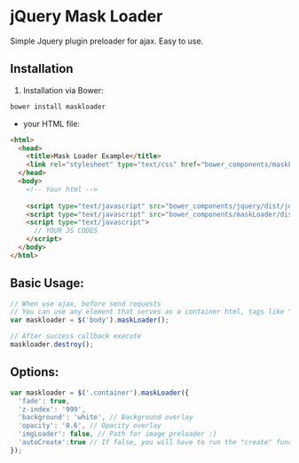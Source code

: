 jQuery Mask Loader
==================

Simple Jquery plugin preloader for ajax. Easy to use.

Installation
------------
1. Installation via Bower:
```bash
bower install maskloader
```
* your HTML file:
```html
<html>
  <head>
    <title>Mask Loader Example</title>
    <link rel="stylesheet" type="text/css" href="bower_components/maskLoader/dist/maskloader.css"/>
  </head>
  <body>
    <!-- Your html -->
    
    <script type="text/javascript" src="bower_components/jquery/dist/jquery.min.js"/>
    <script type="text/javascript" src="bower_components/maskLoader/dist/jquery.maskloader.js"/>
    <script type="text/javascript">
      // YOUR JS CODES
    </script>
  </body>
</html>
```

Basic Usage:
------------
```javascript
// When use ajax, before send requests
// You can use any element that serves as a container html, tags like "body", classes and ids
var maskloader = $('body').maskLoader();

// After success callback execute
maskloader.destroy();
```

Options:
--------
```javascript
var maskloader = $('.container').maskLoader({
  'fade': true,
  'z-index': '999',
  'background': 'white', // Background overlay
  'opacity': '0.6', // Opacity overlay
  'imgLoader': false, // Path for image preloader :)
  'autoCreate':true // If false, you will have to run the "create" function. Ex: $('body').maskLoader().create(); 
});
```

